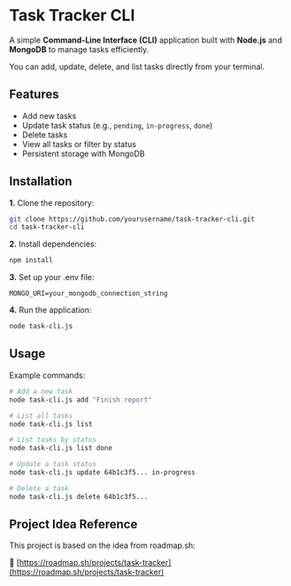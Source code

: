 # Task Tracker CLI
A simple **Command-Line Interface (CLI)** application built with **Node.js** and **MongoDB** to manage tasks efficiently.

You can add, update, delete, and list tasks directly from your terminal.

## Features
- Add new tasks
- Update task status (e.g., `pending`, `in-progress`, `done`)
- Delete tasks
- View all tasks or filter by status
- Persistent storage with MongoDB

## Installation
**1.** Clone the repository:
  ```bash
  git clone https://github.com/yourusername/task-tracker-cli.git
  cd task-tracker-cli
  ```
**2.** Install dependencies:
```bash
npm install
```

**3.** Set up your .env file:
```env
MONGO_URI=your_mongodb_connection_string
```
**4.** Run the application:
```bash
node task-cli.js
```

## Usage
Example commands:
```bash
# Add a new task
node task-cli.js add "Finish report"

# List all tasks
node task-cli.js list

# List tasks by status
node task-cli.js list done

# Update a task status
node task-cli.js update 64b1c3f5... in-progress

# Delete a task
node task-cli.js delete 64b1c3f5...

```
## Project Idea Reference
This project is based on the idea from roadmap.sh:

🔗 [https://roadmap.sh/projects/task-tracker](https://roadmap.sh/projects/task-tracker)
